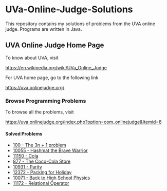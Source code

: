 # UVa-Online-Judge-Solutions
This repository contains my solutions of problems from the UVA online judge. Programs are written in Java.

## UVA Online Judge Home Page

To know about UVA, visit

https://en.wikipedia.org/wiki/UVa_Online_Judge

For UVA home page, go to the following link  

https://uva.onlinejudge.org/

### Browse Programming Problems

To browse all the problems, visit

https://uva.onlinejudge.org/index.php?option=com_onlinejudge&Itemid=8

#### Solved Problems
* [100 - The 3n + 1 problem](https://github.com/samiuljahan/UVa-Online-Judge-Solutions/blob/master/Problems/The%203n%2B1%20problem/java/main.java)
* [10055 - Hashmat the Brave Warrior](https://github.com/samiuljahan/UVa-Online-Judge-Solutions/blob/master/Problems/Hashmat%20the%20Brave%20Warrior/java/main.java)
* [11150 - Cola](https://github.com/samiuljahan/UVa-Online-Judge-Solutions/blob/master/Problems/Cola/java/main.java)
* [877 - The Coco-Cola Store](https://github.com/samiuljahan/UVa-Online-Judge-Solutions/blob/master/Problems/The%20Coco-Cola%20Store/java/main.java)
* [10931 - Parity](https://github.com/samiuljahan/UVa-Online-Judge-Solutions/blob/master/Problems/Parity/java/Parity.java)
* [12372 - Packing for Holiday](https://github.com/samiuljahan/UVa-Online-Judge-Solutions/blob/master/Problems/Packing%20For%20Holiday/java/main.java)
* [10071 - Back to High School Physics](https://github.com/samiuljahan/UVa-Online-Judge-Solutions/blob/master/Problems/Back%20to%20High%20School%20Physics/java/main.java)
* [11172 - Relational Operator](https://github.com/samiuljahan/UVa-Online-Judge-Solutions/blob/master/Problems/Relational%20Operator/java/main.java)



